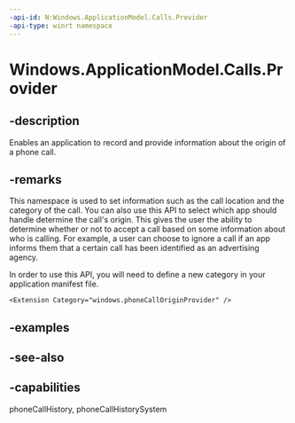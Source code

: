 ```yaml
---
-api-id: N:Windows.ApplicationModel.Calls.Provider
-api-type: winrt namespace
---
```


# Windows.ApplicationModel.Calls.Provider

## -description
Enables an application to record and provide information about the origin of a phone call.

## -remarks
This namespace is used to set information such as the call location and the category of the call. You can also use this API to select which app should handle determine the call's origin. This gives the user the ability to determine whether or not to accept a call based on some information about who is calling. For example, a user can choose to ignore a call if an app informs them that a certain call has been identified as an advertising agency.

In order to use this API, you will need to define a new category in your application manifest file.



```
<Extension Category="windows.phoneCallOriginProvider" />
```





## -examples

## -see-also
## -capabilities
phoneCallHistory, phoneCallHistorySystem
